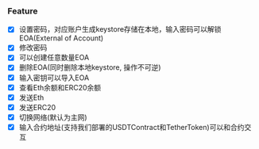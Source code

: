 ### Feature
- [x] 设置密码，对应账户生成keystore存储在本地，输入密码可以解锁EOA(External of Account)
- [x] 修改密码
- [x] 可以创建任意数量EOA
- [x] 删除EOA(同时删除本地keystore, 操作不可逆)
- [x] 输入密钥可以导入EOA
- [x] 查看Eth余额和ERC20余额
- [x] 发送Eth
- [x] 发送ERC20
- [x] 切换网络(默认为主网)
- [x] 输入合约地址(支持我们部署的USDTContract和TetherToken)可以和合约交互